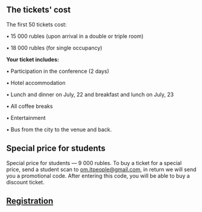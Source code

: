 
## The tickets' cost

The first 50 tickets cost:

• 15 000 rubles (upon arrival in a double or triple room)

• 18 000 rubles (for single occupancy) 


<b>Your ticket includes:</b>

• Participation in the conference (2 days)

• Hotel accommodation

• Lunch and dinner on July, 22 and breakfast and lunch on July, 23

• All coffee breaks

• Entertainment

• Bus from the city to the venue and back.

## Special price for students

Special price for students — 9 000 rubles. To buy a ticket for a special price, send a student scan to [om.itpeople@gmail.com](mailto:om.itpeople@gmail.com), in return we will send you a promotional code. After entering this code, you will be able to buy a discount ticket.

## [Registration](http://pycon.ru/2018/register/)

